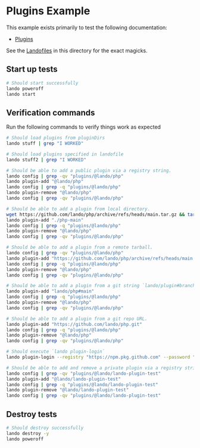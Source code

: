 # Plugins Example

This example exists primarily to test the following documentation:

* [Plugins](https://docs.lando.dev/core/v3/plugins.html)

See the [Landofiles](https://docs.lando.dev/config/lando.html) in this directory for the exact magicks.

Start up tests
--------------

```bash
# Should start successfully
lando poweroff
lando start
```

Verification commands
---------------------

Run the following commands to verify things work as expected

```bash
# Should load plugins from pluginDirs
lando stuff | grep "I WORKED"

# Should load plugins specified in landofile
lando stuff2 | grep "I WORKED"

# Should be able to add a public plugin via a registry string.
lando config | grep -qv "plugins/@lando/php"
lando plugin-add "@lando/php"
lando config | grep -q "plugins/@lando/php"
lando plugin-remove "@lando/php"
lando config | grep -qv "plugins/@lando/php"

# Should be able to add a plugin from local directory.
wget https://github.com/lando/php/archive/refs/heads/main.tar.gz && tar -xf main.tar.gz
lando plugin-add "./php-main"
lando config | grep -q "plugins/@lando/php"
lando plugin-remove "@lando/php"
lando config | grep -qv "plugins/@lando/php"

# Should be able to add a plugin from a remote tarball.
lando config | grep -qv "plugins/@lando/php"
lando plugin-add "https://github.com/lando/php/archive/refs/heads/main.tar.gz"
lando config | grep -q "plugins/@lando/php"
lando plugin-remove "@lando/php"
lando config | grep -qv "plugins/@lando/php"

# Should be able to add a plugin from a git string `lando/plugin#branch`
lando plugin-add "lando/php#main"
lando config | grep -q "plugins/@lando/php"
lando plugin-remove "@lando/php"
lando config | grep -qv "plugins/@lando/php"

# Should be able to add a plugin from a git repo URL.
lando plugin-add "https://github.com/lando/php.git"
lando config | grep -q "plugins/@lando/php"
lando plugin-remove "@lando/php"
lando config | grep -qv "plugins/@lando/php"

# Should execute `lando plugin-login`
lando plugin-login --registry "https://npm.pkg.github.com" --password "$GITHUB_PAT" --username "rtfm-47" --scope "lando::registry=https://npm.pkg.github.com"

# Should be able to add and remove a private plugin via a registry string.
lando config | grep -qv "plugins/@lando/lando-plugin-test"
lando plugin-add "@lando/lando-plugin-test"
lando config | grep -q "plugins/@lando/lando-plugin-test"
lando plugin-remove "@lando/lando-plugin-test"
lando config | grep -qv "plugins/@lando/lando-plugin-test"
```

Destroy tests
-------------

```bash
# Should destroy successfully
lando destroy -y
lando poweroff
```
